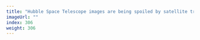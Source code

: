 ```yaml
---
title: "Hubble Space Telescope images are being spoiled by satellite trails"
imageUrl: ""
index: 306
weight: 306
---
```

